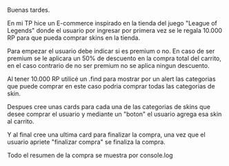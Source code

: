 Buenas tardes.

En mi TP hice un E-commerce inspirado en la tienda del juego "League of Legends" donde el usuario por ingresar por primera vez se le regala 10.000 RP para que pueda comprar skins en la tienda.

Para empezar el usuario debe indicar si es premium o no. En caso de ser premium se le aplicara un 50% de descuento en la compra total del carrito, en el caso contrario de no ser premium no se aplica ningun descuento.

Al tener 10.000 RP utilicé un .find para mostrar por un alert las categorias que puede comprar en este caso podria comprar todas las categorias de skin.

Despues cree unas cards para cada una de las categorias de skins que desee comprar el usuario y mediante un "boton" el usuario agrega esa skin al carrito.

Y al final cree una ultima card para finalizar la compra, una vez que el usuario apriete "finalizar compra" se finaliza la compra.

Todo el resumen de la compra se muestra por console.log
